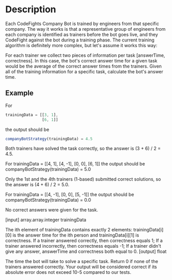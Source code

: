 # Description
Each CodeFights Company Bot is trained by engineers from that specific company. The way it works is that a representative group of engineers from each company is identified as trainers before the bot goes live, and they CodeFight against the bot during a training phase. The current training algorithm is definitely more complex, but let's assume it works this way:

For each trainer we collect two pieces of information per task [answerTime, correctness]. In this case, the bot's correct answer time for a given task would be the average of the correct answer times from the trainers. Given all of the training information for a specific task, calculate the bot's answer time.

## Example
For

```javascript
trainingData = [[3, 1],
                [6, 1]]
```

 the output should be

```javascript
companyBotStrategy(trainingData) = 4.5
```

Both trainers have solved the task correctly, so the answer is (3 + 6) / 2 = 4.5.

For trainingData = [[4, 1],                 [4, -1],                 [0, 0],                 [6, 1]] the output should be companyBotStrategy(trainingData) = 5.0

Only the 1st and the 4th trainers (1-based) submitted correct solutions, so the answer is (4 + 6) / 2 = 5.0.

For trainingData = [[4, -1],                 [0, 0],                 [5, -1]] the output should be companyBotStrategy(trainingData) = 0.0

No correct answers were given for the task.

[input] array.array.integer trainingData

The ith element of trainingData contains exactly 2 elements: trainingData[i][0] is the answer time for the ith person and trainingData[i][1] is correctness. If a trainer answered correctly, then correctness equals 1; If a trainer answered incorrectly, then correctness equals -1; If a trainer didn't give any answer, answerTime and correctness both equal to 0. [output] float

The time the bot will take to solve a specific task. Return 0 if none of the trainers answered correctly. Your output will be considered correct if its absolute error does not exceed 10-5 compared to our tests.
